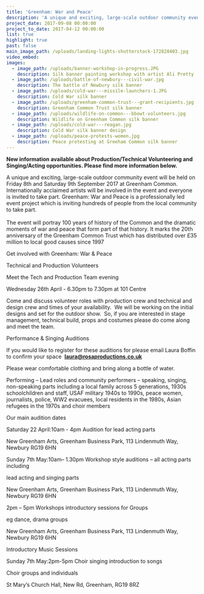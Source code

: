 ```yaml
---
title: 'Greenham: War and Peace'
description: 'A unique and exciting, large-scale outdoor community event will be held on Friday 8th and Saturday 9th September 2017 at Greenham Common. Internationally acclaimed artists will be involved in the event and everyone is invited to take part. Greenham: War and Peace is a professionally led event project which is inviting hundreds of people from the local community to take part.'
project_date: 2017-09-08 00:00:00
project_to_date: 2017-04-12 00:00:00
list: true
highlight: true
past: false
main_image_path: /uploads/landing-lights-shutterstock-172828403.jpg
video_embed:
images:
  - image_path: /uploads/banner-workshop-in-progress.JPG
    description: Silk banner painting workshop with artist Ali Pretty
  - image_path: /uploads/battle-of-newbury---civil-war.jpg
    description: The battle of Newbury silk banner
  - image_path: /uploads/cold-war---missile-launchers-1.JPG
    description: Cold War silk banner
  - image_path: /uploads/greenham-common-trust---grant-recipients.jpg
    description: Greenham Common Trust silk banner
  - image_path: /uploads/wildlife-on-common---bbowt-volunteers.jpg
    description: Wildlife on Greenham Common silk banner
  - image_path: /uploads/cold-war---reagan.jpg
    description: Cold War silk banner design
  - image_path: /uploads/peace-protests-women.jpg
    description: Peace protesting at Greeham Common silk banner
---
```



**New information available about Production/Technical Volunteering and Singing/Acting opportunities. Please find more information below.**

A unique and exciting, large-scale outdoor community event will be held on Friday 8th and Saturday 9th September 2017 at Greenham Common. Internationally acclaimed artists will be involved in the event and everyone is invited to take part. Greenham: War and Peace is a professionally led event project which is inviting hundreds of people from the local community to take part.
<br>
<br>The event will portray 100 years of history of the Common and the dramatic moments of war and peace that form part of that history. It marks the 20th anniversary of the Greenham Common Trust which has distributed over £35 million to local good causes since 1997

Get involved with Greenham: War & Peace

Technical and Production Volunteers

Meet the Tech and Production Team evening

Wednesday 26th April - 6.30pm to 7.30pm at 101 Centre

Come and discuss volunteer roles with production crew and technical and design crew and times of your availability.  We will be working on the initial designs and set for the outdoor show.  So, if you are interested in stage management, technical build, props and costumes please do come along and meet the team.

Performance & Singing Auditions

If you would like to register for these auditions for please email Laura Boffin to confirm your space  **laura@rosaproductions.co.uk**

Please wear comfortable clothing and bring along a bottle of water.

Performing – Lead roles and community performers – speaking, singing, non-speaking parts including a local family across 5 generations, 1930s schoolchildren and staff, USAF military 1940s to 1990s, peace women, journalists, police, WW2 evacuees, local residents in the 1980s, Asian refugees in the 1970s and choir members

Our main audition dates

Saturday 22 April:10am - 4pm Audition for lead acting parts

New Greenham Arts, Greenham Business Park, 113 Lindenmuth Way, Newbury RG19 6HN

Sunday 7th May:10am– 1.30pm Workshop style auditions – all acting parts including

lead acting and singing parts

New Greenham Arts, Greenham Business Park, 113 Lindenmuth Way, Newbury RG19 6HN

2pm – 5pm Workshops introductory sessions for Groups

eg dance, drama groups

New Greenham Arts, Greenham Business Park, 113 Lindenmuth Way, Newbury RG19 6HN

Introductory Music Sessions

Sunday 7th May:2pm-5pm Choir singing introduction to songs

Choir groups and individuals

St Mary’s Church Hall, New Rd, Greenham, RG19 8RZ